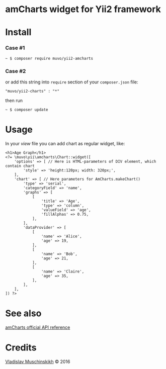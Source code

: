 amCharts widget for Yii2 framework
===================================

# Install

### Case #1
```
~ $ composer require muvo/yii2-amcharts
```

### Case #2
or add this string into `require` section of your `composer.json` file:
```
"muvo/yii2-charts" : "*"
```
then run
```
~ $ composer update
```

# Usage
In your _view_ file you can add chart as regular widget, like:
```
<h1>Age Graph</h1>
<?= \muvo\yii\amcharts\Chart::widget([
    'options' => [ // Here is HTML-parameters of DIV element, which contain chart
        'style' => 'height:120px; width: 320px;',
    ],
    'chart' => [ // Here parameters for AmCharts.makeChart()
        'type' => 'serial',
        'categoryField' => 'name',
        'graphs' => [
            [
                'title' => 'Age',
                'type' => 'column',
                'valueField' => 'age',
                'fillAlphas' => 0.75,
            ],
        ],
        'dataProvider' => [
            [
                'name' => 'Alice',
                'age' => 19,
            ],
            [
                'name' => 'Bob',
                'age' => 21,
            ],
            [
                'name' => 'Claire',
                'age' => 35,
            ],
        ],
    ],
]) ?>
```

# See also
[amCharts official API reference](https://docs.amcharts.com/3/javascriptcharts)

# Credits

[Vladislav Muschinskikh](mailto:i@unixoid.su) © 2016